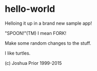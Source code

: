 # hello-world

Helloing it up in a brand new sample app!

"SPOON!"(TM) I mean FORK!

Make some random changes to the stuff.

I like turtles.

(c) Joshua Prior 1999-2015

